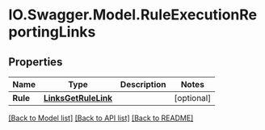 # IO.Swagger.Model.RuleExecutionReportingLinks
## Properties

Name | Type | Description | Notes
------------ | ------------- | ------------- | -------------
**Rule** | [**LinksGetRuleLink**](LinksGetRuleLink.md) |  | [optional] 

[[Back to Model list]](../README.md#documentation-for-models) [[Back to API list]](../README.md#documentation-for-api-endpoints) [[Back to README]](../README.md)

